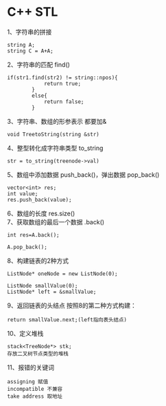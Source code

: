 # C++  STL
1、字符串的拼接 
```
string A;
string C = A+A;
```
2、字符串的匹配 find() 
```
if(str1.find(str2) != string::npos){
            return true;
        }
        else{
            return false;
        }
```
3、字符串、数组的形参表示 都要加&
```
void TreetoString(string &str)
```
4、整型转化成字符串类型 to_string
```
str = to_string(treenode->val)
```
5、数组中添加数据 push_back()，弹出数据 pop_back()
```
vector<int> res;
int value;
res.push_back(value);
```
6、数组的长度 res.size()    
7、获取数组的最后一个数据 .back()
```
int res=A.back();
       
A.pop_back();
```
8、构建链表的2种方式
```
ListNode* oneNode = new ListNode(0);
```
```
ListNode smallValue(0);
ListNode* left = &smallValue;
```
9、返回链表的头结点
按照8的第二种方式构建：
```
return smallValue.next;(left指向表头结点)
```
10、定义堆栈
```
stack<TreeNode*> stk;
存放二叉树节点类型的堆栈
```
11、报错的关键词
```
assigning 赋值
incompatible 不兼容
take address 取地址
```
